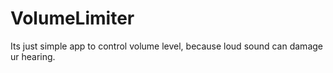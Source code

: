 # VolumeLimiter
Its just simple app to control volume level, because loud sound can damage ur hearing.
